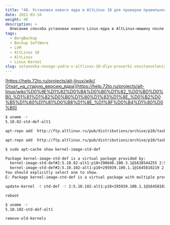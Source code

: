 ```yaml
---
title: "40. Установка нового ядра в AltLinux 10 для проверки правильности восстановления машины с помощью BorgBackup"
date: 2022-03-18
weight: 40
description: >
  Описание способа установки нового Linux-ядра в AltLinux-машину после снятия снимка. С последующей попыткой возврата машины к ранее созданному снимку с помощью связки LVM и BorgBackup.
tags:
  - BorgBackup
  - Backup SoftWare
  - LVM
  - AltLinux 10
  - AltLinux
  - Linux Kernel
slug: ustanovka-novogo-yadra-v-altlinux-10-dlya-proverki-vosstanovleniya-mashiny-s-pomoshchyu-borgbackup
---
```


[https://help.72to.ru/projects/alt-linux/wiki/Откат_на_старую_версию_ядра](https://help.72to.ru/projects/alt-linux/wiki/%D0%9E%D1%82%D0%BA%D0%B0%D1%82_%D0%BD%D0%B0_%D1%81%D1%82%D0%B0%D1%80%D1%83%D1%8E_%D0%B2%D0%B5%D1%80%D1%81%D0%B8%D1%8E_%D1%8F%D0%B4%D1%80%D0%B0)

```bash
$ uname -r
5.10.82-std-def-alt1
```

```bash
apt-repo add  http://ftp.altlinux.ru/pub/distributions/archive/p10/task/archive/_289/295939/ x86_64 classic

apt-repo add  http://ftp.altlinux.ru/pub/distributions/archive/p10/task/archive/_289/295939/ noarch classic
```

```bash
$ sudo apt-cache show kernel-image-std-def

Package kernel-image-std-def is a virtual package provided by:
  kernel-image-std-def#2:5.10.82-alt1:p10+290646.100.3.1@1638544255 2:5.10.82-alt1:p10+290646.100.3.1@1638544255
  kernel-image-std-def#2:5.10.102-alt1:p10+295939.100.1.1@1645810219 2:5.10.102-alt1:p10+295939.100.1.1@1645810219
You should explicitly select one to show.
E: Package kernel-image-std-def is a virtual package with multiple providers.
```

```bash
update-kernel -t std-def -r 2:5.10.102-alt1:p10+295939.100.1.1@1645810219
```

```bash
reboot
```

```bash
$ uname -r
5.10.102-std-def-alt1
```

```bash
remove-old-kernels
```
